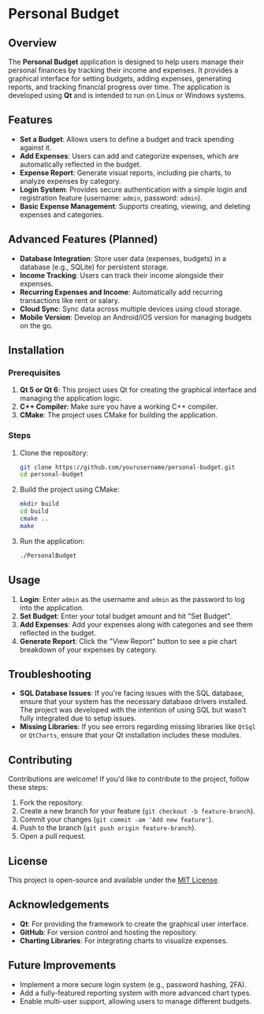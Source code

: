 # Personal Budget

## Overview

The **Personal Budget** application is designed to help users manage their personal finances by tracking their income and expenses. It provides a graphical interface for setting budgets, adding expenses, generating reports, and tracking financial progress over time. The application is developed using **Qt** and is intended to run on Linux or Windows systems.

## Features

- **Set a Budget**: Allows users to define a budget and track spending against it.
- **Add Expenses**: Users can add and categorize expenses, which are automatically reflected in the budget.
- **Expense Report**: Generate visual reports, including pie charts, to analyze expenses by category.
- **Login System**: Provides secure authentication with a simple login and registration feature (username: `admin`, password: `admin`).
- **Basic Expense Management**: Supports creating, viewing, and deleting expenses and categories.
  
## Advanced Features (Planned)

- **Database Integration**: Store user data (expenses, budgets) in a database (e.g., SQLite) for persistent storage.
- **Income Tracking**: Users can track their income alongside their expenses.
- **Recurring Expenses and Income**: Automatically add recurring transactions like rent or salary.
- **Cloud Sync**: Sync data across multiple devices using cloud storage.
- **Mobile Version**: Develop an Android/iOS version for managing budgets on the go.

## Installation

### Prerequisites

1. **Qt 5 or Qt 6**: This project uses Qt for creating the graphical interface and managing the application logic.
2. **C++ Compiler**: Make sure you have a working C++ compiler.
3. **CMake**: The project uses CMake for building the application.

### Steps

1. Clone the repository:

    ```bash
    git clone https://github.com/yourusername/personal-budget.git
    cd personal-budget
    ```

2. Build the project using CMake:

    ```bash
    mkdir build
    cd build
    cmake ..
    make
    ```

3. Run the application:

    ```bash
    ./PersonalBudget
    ```

## Usage

1. **Login**: Enter `admin` as the username and `admin` as the password to log into the application.
2. **Set Budget**: Enter your total budget amount and hit "Set Budget".
3. **Add Expenses**: Add your expenses along with categories and see them reflected in the budget.
4. **Generate Report**: Click the "View Report" button to see a pie chart breakdown of your expenses by category.

## Troubleshooting

- **SQL Database Issues**: If you're facing issues with the SQL database, ensure that your system has the necessary database drivers installed. The project was developed with the intention of using SQL but wasn't fully integrated due to setup issues.
- **Missing Libraries**: If you see errors regarding missing libraries like `QtSql` or `QtCharts`, ensure that your Qt installation includes these modules.

## Contributing

Contributions are welcome! If you'd like to contribute to the project, follow these steps:

1. Fork the repository.
2. Create a new branch for your feature (`git checkout -b feature-branch`).
3. Commit your changes (`git commit -am 'Add new feature'`).
4. Push to the branch (`git push origin feature-branch`).
5. Open a pull request.

## License

This project is open-source and available under the [MIT License](LICENSE).

## Acknowledgements

- **Qt**: For providing the framework to create the graphical user interface.
- **GitHub**: For version control and hosting the repository.
- **Charting Libraries**: For integrating charts to visualize expenses.

## Future Improvements

- Implement a more secure login system (e.g., password hashing, 2FA).
- Add a fully-featured reporting system with more advanced chart types.
- Enable multi-user support, allowing users to manage different budgets.

